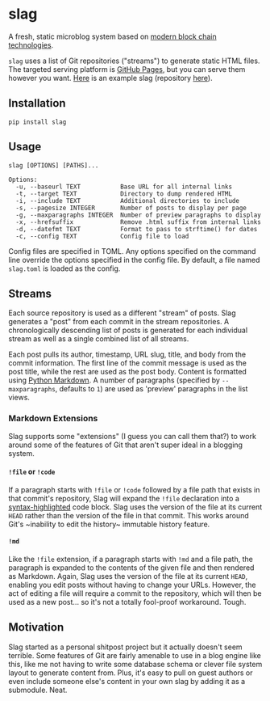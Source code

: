 # slag

A fresh, static microblog system based on
[modern block chain technologies](https://git-scm.com).

`slag` uses a list of Git repositories ("streams") to generate static HTML
files. The targeted serving platform is
[GitHub Pages](https://pages.github.com), but you can serve them however you
want. [Here](https://scizzorz.github.io) is an example slag
(repository [here](https://github.com/scizzorz/scizzorz.github.io)).

## Installation

    pip install slag

## Usage

    slag [OPTIONS] [PATHS]...

    Options:
      -u, --baseurl TEXT           Base URL for all internal links
      -t, --target TEXT            Directory to dump rendered HTML
      -i, --include TEXT           Additional directories to include
      -s, --pagesize INTEGER       Number of posts to display per page
      -g, --maxparagraphs INTEGER  Number of preview paragraphs to display
      -x, --hrefsuffix             Remove .html suffix from internal links
      -d, --datefmt TEXT           Format to pass to strftime() for dates
      -c, --config TEXT            Config file to load

Config files are specified in TOML. Any options specified on the command line
override the options specified in the config file. By default, a file named
`slag.toml` is loaded as the config.

## Streams

Each source repository is used as a different "stream" of posts. Slag generates
a "post" from each commit in the stream repositories. A chronologically
descending list of posts is generated for each individual stream as well as a
single combined list of all streams.

Each post pulls its author, timestamp, URL slug, title, and body from the
commit information. The first line of the commit message is used as the post
title, while the rest are used as the post body. Content is formatted using
[Python Markdown](https://pypi.org/project/Markdown/). A number of paragraphs
(specified by `--maxparagraphs`, defaults to `1`) are used as 'preview'
paragraphs in the list views.

### Markdown Extensions

Slag supports some "extensions" (I guess you can call them that?) to work
around some of the features of Git that aren't super ideal
in a blogging system.

#### `!file` or `!code`

If a paragraph starts with `!file` or `!code` followed by a file path that
exists in that commit's repository, Slag will expand the `!file` declaration
into a [syntax-highlighted](http://pygments.org) code block. Slag uses the
version of the file at its current `HEAD` rather than the version of the file
in that commit. This works around Git's ~inability to edit the history~
immutable history feature.

#### `!md`

Like the `!file` extension, if a paragraph starts with `!md` and a file path,
the paragraph is expanded to the contents of the given file and then rendered as
Markdown. Again, Slag uses the version of the file at its current `HEAD`,
enabling you edit posts without having to change your URLs. However, the act of
editing a file will require a commit to the repository, which will then be used
as a new post... so it's not a totally fool-proof workaround. Tough.

## Motivation

Slag started as a personal shitpost project but it actually doesn't seem
terrible. Some features of Git are fairly amenable to use in a blog engine like
this, like me not having to write some database schema or clever file system
layout to generate content from. Plus, it's easy to pull on guest authors or
even include someone else's content in your own slag by adding it as a
submodule.  Neat.
